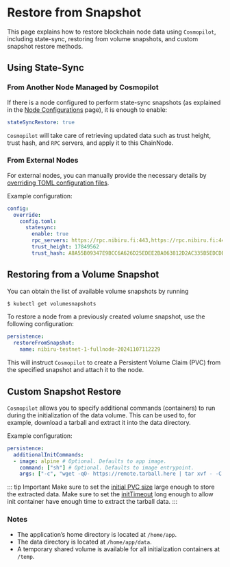 # Restore from Snapshot

This page explains how to restore blockchain node data using `Cosmopilot`, including state-sync, restoring from volume snapshots, and custom snapshot restore methods.

## Using State-Sync

### From Another Node Managed by Cosmopilot

If there is a node configured to perform state-sync snapshots (as explained in the [Node Configurations](04-node-config#enabling-state-sync-snapshots) page), it is enough to enable:

```yaml
stateSyncRestore: true
```

`Cosmopilot` will take care of retrieving updated data such as trust height, trust hash, and `RPC` servers, and apply it to this ChainNode.

### From External Nodes

For external nodes, you can manually provide the necessary details by [overriding TOML configuration files](04-node-config#overriding-toml-config-files).

Example configuration:

```yaml
config:
  override:
    config.toml:
      statesync:
        enable: true
        rpc_servers: https://rpc.nibiru.fi:443,https://rpc.nibiru.fi:443
        trust_height: 17849562
        trust_hash: A8A55B09347E9BCC6A626D25EDEE2BA063812D2AC335B5EDCDB400239AD8CFE0
```

## Restoring from a Volume Snapshot

You can obtain the list of available volume snapshots by running

```bash
$ kubectl get volumesnapshots
```

To restore a node from a previously created volume snapshot, use the following configuration:

```yaml
persistence:
  restoreFromSnapshot:
    name: nibiru-testnet-1-fullnode-20241107112229
```

This will instruct `Cosmopilot` to create a Persistent Volume Claim (PVC) from the specified snapshot and attach it to the node.

## Custom Snapshot Restore

`Cosmopilot` allows you to specify additional commands (containers) to run during the initialization of the data volume. This can be used to, for example, download a tarball and extract it into the data directory.

Example configuration:

```yaml
persistence:
  additionalInitCommands:
  - image: alpine # Optional. Defaults to app image.
    command: ["sh"] # Optional. Defaults to image entrypoint.
    args: ["-c", "wget -qO- https://remote.tarball.here | tar xvf - -C /home/app/data"]
```

::: tip Important
Make sure to set the [initial PVC size](05-persistence-and-backup#default-pvc-size) large enough to store the extracted data.
Make sure to set the [initTimeout](/03-reference/crds/crds.html#persistence) long enough to allow init container have enough time to extract the tarball data.
:::

### Notes
- The application’s home directory is located at `/home/app`.
- The data directory is located at `/home/app/data`.
- A temporary shared volume is available for all initialization containers at `/temp`.
